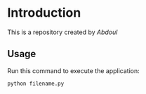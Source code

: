 # Introduction

This is a repository created by *Abdoul*

## Usage

Run this command to execute the application:

`python filename.py`

 

```